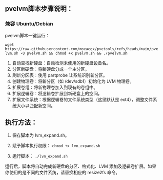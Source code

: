 ## pvelvm脚本步骤说明：
### 兼容 Ubuntu/Debian

pvelvm脚本一键运行：

`wget https://raw.githubusercontent.com/moeacgx/pvetools/refs/heads/main/pvelvm.sh -O pvelvm.sh && chmod +x pvelvm.sh && ./pvelvm.sh`

1. 自动查找新硬盘：自动检测未使用的新硬盘设备名。
2. 分区新硬盘：将新硬盘分成一个主分区。
3. 刷新分区表：使用 partprobe 让系统识别新分区。
4. 创建物理卷：将新分区（如 /dev/sdb1）初始化为 LVM 物理卷。
5. 扩展卷组：将新物理卷加入到现有的卷组中。
6. 扩展逻辑卷：将逻辑卷扩展到新硬盘上的空间。
7. 扩展文件系统：根据逻辑卷的文件系统类型（这里默认是 ext4），调整文件系统大小以匹配新空间。
## 执行方法：
1. 保存脚本为 lvm_expand.sh。
2. 赋予脚本执行权限：
`chmod +x lvm_expand.sh`

1. 运行脚本：
`./lvm_expand.sh`

运行后，脚本将自动完成新硬盘的分区、格式化、LVM 添加及逻辑卷扩展。如果你使用的是不同的文件系统，请替换相应的 resize2fs 命令。
